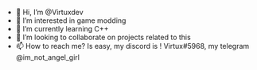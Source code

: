 - 👋 Hi, I’m @Virtuxdev
- 👀 I’m interested in game modding
- 🌱 I’m currently learning C++
- 💞️ I’m looking to collaborate on projects related to this
- 📫 How to reach me? Is easy, my discord is ! Virtux#5968, my telegram @im_not_angel_girl 
                              

<!---
Virtuxdev/Virtuxdev is a ✨ special ✨ repository because its `README.md` (this file) appears on your GitHub profile.
You can click the Preview link to take a look at your changes.
--->
